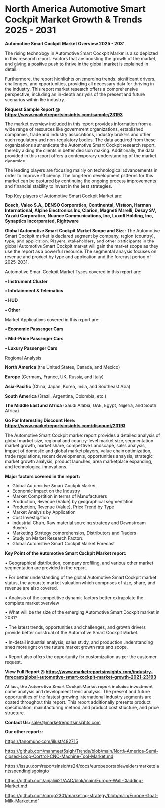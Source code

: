 # North America Automotive Smart Cockpit Market Growth & Trends 2025 - 2031

<Strong> Automotive Smart Cockpit Market Overview 2025 - 2031</strong>

The rising technology in Automotive Smart Cockpit Market is also depicted in this research report. Factors that are boosting the growth of the market, and giving a positive push to thrive in the global market is explained in detail.

Furthermore, the report highlights on emerging trends, significant drivers, challenges, and opportunities, providing all necessary data for thriving in the industry. This report market research offers a comprehensive perspective, including an in-depth analysis of the present and future scenarios within the industry.

<strong>Request Sample Report @ <a href=https://www.marketreportsinsights.com/sample/23193>https://www.marketreportsinsights.com/sample/23193</a></strong>

The market overview included in this report provides information from a wide range of resources like government organizations, established companies, trade and industry associations, industry brokers and other such regulatory and non-regulatory bodies. The data acquired from these organizations authenticate the Automotive Smart Cockpit research report, thereby aiding the clients in better decision making. Additionally, the data provided in this report offers a contemporary understanding of the market dynamics.

The leading players are focusing mainly on technological advancements in order to improve efficiency. The long-term development patterns for this market can be captured by continuing the ongoing process improvements and financial stability to invest in the best strategies.

Top Key players of Automotive Smart Cockpit Market are:

<strong>Bosch, Valeo S.A., DENSO Corporation, Continental, Visteon, Harman International, Alpine Electronics Inc, Clarion, Magneti Marelli, Desay SV, Yazaki Corporation, Nuance Communications, Inc, Luxoft Holding, Inc, Synaptics Incorporated, Rightware</strong>

<strong><b>Global Automotive Smart Cockpit Market Scope and Size:</b></strong>
The Automotive Smart Cockpit market is declared segment by company, region (country), type, and application. Players, stakeholders, and other participants in the global Automotive Smart Cockpit market will gain the market scope as they use the report as a powerful resource. The segmental analysis focuses on revenue and product by type and application and the forecast period of 2025-2031.

Automotive Smart Cockpit Market Types covered in this report are:

<strong>• Instrument Cluster

• Infotainment & Telematics

• HUD

• Other</strong>

Market Applications covered in this report are:

<strong>• Economic Passenger Cars

• Mid-Price Passenger Cars

• Luxury Passenger Cars</strong> 

Regional Analysis

<strong>North America</strong> (the United States, Canada, and Mexico)

<strong>Europe</strong> (Germany, France, UK, Russia, and Italy)

<strong>Asia-Pacific</strong> (China, Japan, Korea, India, and Southeast Asia)

<strong>South America</strong> (Brazil, Argentina, Colombia, etc.)

<strong>The Middle East and Africa</strong> (Saudi Arabia, UAE, Egypt, Nigeria, and South Africa)

<strong>Go For Interesting Discount Here: <a href=https://www.marketreportsinsights.com/discount/23193>https://www.marketreportsinsights.com/discount/23193</a></strong>

The Automotive Smart Cockpit market report provides a detailed analysis of global market size, regional and country-level market size, segmentation market growth, market share, competitive Landscape, sales analysis, impact of domestic and global market players, value chain optimization, trade regulations, recent developments, opportunities analysis, strategic market growth analysis, product launches, area marketplace expanding, and technological innovations.

<strong><b>Major factors covered in the report:</b></strong>
<ul>
  <li>Global Automotive Smart Cockpit Market </li>
  <li>Economic Impact on the Industry</li>
  <li>Market Competition in terms of Manufacturers</li>
  <li>Production, Revenue (Value) by geographical segmentation</li>
  <li>Production, Revenue (Value), Price Trend by Type</li>
  <li>Market Analysis by Application</li>
  <li>Cost Investigation</li>
  <li>Industrial Chain, Raw material sourcing strategy and Downstream Buyers</li>
  <li>Marketing Strategy comprehension, Distributors and Traders</li>
  <li>Study on Market Research Factors</li>
  <li>Global Automotive Smart Cockpit Market Forecast</li>
</ul>

<strong><b>Key Point of the Automotive Smart Cockpit Market report:</b></strong>

• Geographical distribution, company profiling, and various other market segmentation are provided in the report.

• For better understanding of the global Automotive Smart Cockpit market status, the accurate market valuation which comprises of size, share, and revenue are also covered.

• Analysis of the competitive dynamic factors better extrapolate the complete market overview

• What will be the size of the emerging Automotive Smart Cockpit market in 2031?

• The latest trends, opportunities and challenges, and growth drivers provide better construal of the Automotive Smart Cockpit Market.

• In-detail industrial analysis, sales study, and production understanding shed more light on the future market growth rate and scope.

• Report also offers the opportunity for customization as per the customer request.

<strong><b>View Full Report @ <a href=https://www.marketreportsinsights.com/industry-forecast/global-automotive-smart-cockpit-market-growth-2021-23193>https://www.marketreportsinsights.com/industry-forecast/global-automotive-smart-cockpit-market-growth-2021-23193</a></b></strong>


At last, the Automotive Smart Cockpit Market report includes investment come analysis and development trend analysis. The present and future opportunities of the fastest growing international industry segments are coated throughout this report. This report additionally presents product specification, manufacturing method, and product cost structure, and price structure.

<strong>Contact Us:</strong>
sales@marketreportsinsights.com

<strong>Our other reports:</strong>

<a href=https://tanomuno.com/illust/482715>https://tanomuno.com/illust/482715</a>

<a href=https://github.com/manmeet5sigh/Trends/blob/main/North-America-Semi-closed-Loop-Control-CNC-Machine-Tool-Market.md>https://github.com/manmeet5sigh/Trends/blob/main/North-America-Semi-closed-Loop-Control-CNC-Machine-Tool-Market.md</a>

<a href=https://issuu.com/reportsinsights24/docs/europeportableweldersmarketgiantsspendingisgoingto>https://issuu.com/reportsinsights24/docs/europeportableweldersmarketgiantsspendingisgoingto</a>

<a href=https://github.com/anjaliiii21/AAC/blob/main/Europe-Wall-Cladding-Market.md>https://github.com/anjaliiii21/AAC/blob/main/Europe-Wall-Cladding-Market.md</a>

<a href=https://github.com/cargo2301/marketing-strategy/blob/main/Europe-Goat-Milk-Market.md>https://github.com/cargo2301/marketing-strategy/blob/main/Europe-Goat-Milk-Market.md</a>"
